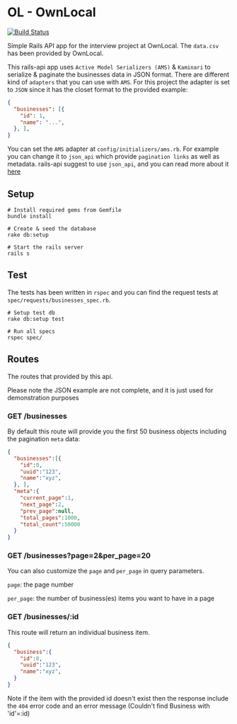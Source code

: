 # OL - OwnLocal
[![Build Status](https://travis-ci.org/ardeshirj/ol.svg?branch=master)](https://travis-ci.org/ardeshirj/ol)

Simple Rails API app for the interview project at OwnLocal. The `data.csv` has been provided by OwnLocal.

This rails-api app uses `Active Model Serializers (AMS)` & `Kaminari` to serialize & paginate the businesses data in JSON format. There are different kind of `adapters` that you can use with `AMS`. For this project the adapter is set to `JSON` since it has the closet format to the provided example:

```json
{
  "businesses": [{
    "id": 1,
    "name": "...",
  }, ],
}
```
You can set the `AMS` adapter at `config/initializers/ams.rb`. For example you can change it to `json_api` which provide `pagination links` as well as metadata. rails-api suggest to use `json_api`, and you can read more about it [here](http://jsonapi.org/)

## Setup
```shell
# Install required gems from Gemfile
bundle install

# Create & seed the database
rake db:setup

# Start the rails server
rails s
```

## Test
The tests has been written in `rspec` and you can find the request tests at `spec/requests/businesses_spec.rb`.
```shell
# Setup test db
rake db:setup test

# Run all specs
rspec spec/
```

## Routes
The routes that provided by this api.

Please note the JSON example are not complete, and it is just used for demonstration purposes

### GET /businesses

By default this route will provide you the first 50 business objects including the pagination `meta` data:

```json
{
  "businesses":[{
    "id":0,
    "uuid":"123",
    "name":"xyz",
  }, ],
  "meta":{
    "current_page":1,
    "next_page":2,
    "prev_page":null,
    "total_pages":1000,
    "total_count":50000
  }
}
```
### GET /businesses?page=2&per_page=20

You can also customize the `page` and `per_page` in query parameters.

`page`: the page number

`per_page`: the number of business(es) items you want to have in a page

### GET /businesses/:id

This route will return an individual business item.
```json
{
  "business":{
    "id":0,
    "uuid":"123",
    "name":"xyz",
  }
}
```
Note if the item with the provided id doesn't exist then the response include the `404` error code and an error message (Couldn't find Business with 'id'=:id)
